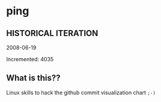 # ping

## HISTORICAL ITERATION
2008-06-19

Incremented: 4035

## What is this?? 
Linux skills to hack the github commit visualization chart `;-)`
